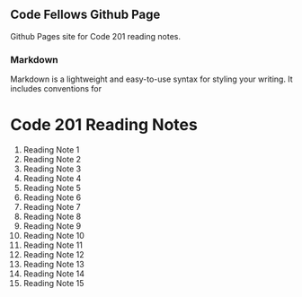 ## Code Fellows Github Page

Github Pages site for Code 201 reading notes.

### Markdown

Markdown is a lightweight and easy-to-use syntax for styling your writing. It includes conventions for

# Code 201 Reading Notes

1. Reading Note 1
2. Reading Note 2
3. Reading Note 3
4. Reading Note 4
5. Reading Note 5
6. Reading Note 6
7. Reading Note 7
8. Reading Note 8
9. Reading Note 9
10. Reading Note 10
11. Reading Note 11
12. Reading Note 12
13. Reading Note 13
14. Reading Note 14
15. Reading Note 15
